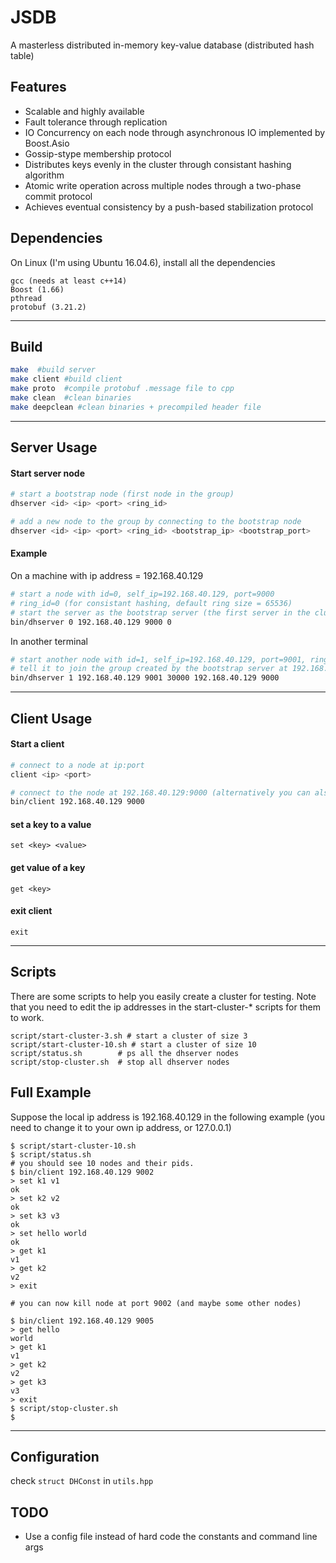 # JSDB
A masterless distributed in-memory key-value database (distributed hash table)

## Features
- Scalable and highly available
- Fault tolerance through replication
- IO Concurrency on each node through asynchronous IO implemented by Boost.Asio
- Gossip-stype membership protocol
- Distributes keys evenly in the cluster through consistant hashing algorithm
- Atomic write operation across multiple nodes through a two-phase commit protocol
- Achieves eventual consistency by a push-based stabilization  protocol

## Dependencies
On Linux (I'm using Ubuntu 16.04.6), install all the dependencies
```
gcc (needs at least c++14)
Boost (1.66)
pthread
protobuf (3.21.2)
```
-------------------------------------------------------
## Build
```bash
make  #build server
make client #build client
make proto  #compile protobuf .message file to cpp
make clean  #clean binaries
make deepclean #clean binaries + precompiled header file
```
--------------------------------------------------------
## Server Usage
#### Start server node
```bash
# start a bootstrap node (first node in the group)
dhserver <id> <ip> <port> <ring_id>

# add a new node to the group by connecting to the bootstrap node
dhserver <id> <ip> <port> <ring_id> <bootstrap_ip> <bootstrap_port>
```

#### Example
On a machine with ip address = 192.168.40.129
```bash
# start a node with id=0, self_ip=192.168.40.129, port=9000
# ring_id=0 (for consistant hashing, default ring size = 65536)
# start the server as the bootstrap server (the first server in the cluster)
bin/dhserver 0 192.168.40.129 9000 0
```
In another terminal
```bash
# start another node with id=1, self_ip=192.168.40.129, port=9001, ring_id=30000
# tell it to join the group created by the bootstrap server at 192.168.40.129:9000
bin/dhserver 1 192.168.40.129 9001 30000 192.168.40.129 9000
```
--------------------------------------
## Client Usage
#### Start a client
```bash
# connect to a node at ip:port
client <ip> <port>
```
```bash
# connect to the node at 192.168.40.129:9000 (alternatively you can also connect to the one at port 9001)
bin/client 192.168.40.129 9000
```
#### set a key to a value
```
set <key> <value>
```

#### get value of a key
```
get <key>
```

#### exit client
```
exit
```
-----------------------------------------

## Scripts
There are some scripts to help you easily create a cluster for testing.
Note that you need to edit the ip addresses in the start-cluster-* scripts for them to work.
```
script/start-cluster-3.sh # start a cluster of size 3
script/start-cluster-10.sh # start a cluster of size 10
script/status.sh        # ps all the dhserver nodes
script/stop-cluster.sh  # stop all dhserver nodes
```


## Full Example
Suppose the local ip address is 192.168.40.129 in the following example (you need to change it to your own ip address, or 127.0.0.1)
```
$ script/start-cluster-10.sh
$ script/status.sh
# you should see 10 nodes and their pids.
$ bin/client 192.168.40.129 9002
> set k1 v1
ok
> set k2 v2
ok
> set k3 v3
ok
> set hello world
ok
> get k1
v1
> get k2
v2
> exit

# you can now kill node at port 9002 (and maybe some other nodes)

$ bin/client 192.168.40.129 9005
> get hello
world
> get k1
v1
> get k2
v2
> get k3
v3
> exit
$ script/stop-cluster.sh
$
```
--------------------------------------------------

## Configuration
check `struct DHConst` in `utils.hpp`

## TODO
- Use a config file instead of hard code the constants and command line args

